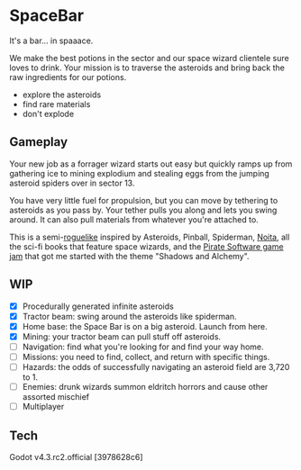 # SpaceBar
It's a bar... in spaaace. 

We make the best potions in the sector and our space wizard clientele sure loves to drink. Your mission is to traverse the asteroids and bring back the raw ingredients for our potions. 

- explore the asteroids
- find rare materials
- don't explode

## Gameplay
Your new job as a forrager wizard starts out easy but quickly ramps up from gathering ice to mining explodium and stealing eggs from the jumping asteroid spiders over in sector 13. 

You have very little fuel for propulsion, but you can move by tethering to asteroids as you pass by. Your tether pulls you along and lets you swing around. It can also pull materials from whatever you're attached to. 

This is a semi-[roguelike](https://en.wikipedia.org/wiki/Roguelike) inspired by Asteroids, Pinball, Spiderman, [Noita](https://noitagame.com/), all the sci-fi books that feature space wizards, and the [Pirate Software game jam](https://itch.io/jam/pirate15) that got me started with the theme "Shadows and Alchemy".

## WIP
- [x] Procedurally generated infinite asteroids
- [x] Tractor beam: swing around the asteroids like spiderman.
- [x] Home base: the Space Bar is on a big asteroid. Launch from here. 
- [x] Mining: your tractor beam can pull stuff off asteroids.
- [ ] Navigation: find what you're looking for and find your way home.
- [ ] Missions: you need to find, collect, and return with specific things.
- [ ] Hazards: the odds of successfully navigating an asteroid field are 3,720 to 1.
- [ ] Enemies: drunk wizards summon eldritch horrors and cause other assorted mischief
- [ ] Multiplayer

## Tech

Godot v4.3.rc2.official [3978628c6] 

